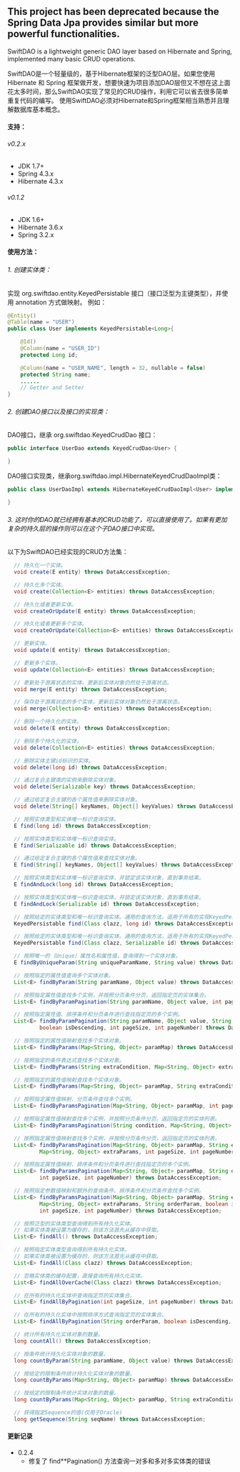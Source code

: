 ## This project has been deprecated because the Spring Data Jpa provides similar but more powerful functionalities.

SwiftDAO is a lightweight generic DAO layer based on Hibernate and Spring, implemented many basic CRUD operations.

SwiftDAO是一个轻量级的，基于Hibernate框架的泛型DAO层。如果您使用 Hibernate 和 Spring 框架做开发，想要快速为项目添加DAO层但又不想在这上面花太多时间，那么SwiftDAO实现了常见的CRUD操作，利用它可以省去很多简单重复代码的编写。
使用SwiftDAO必须对Hibernate和Spring框架相当熟悉并且理解数据库基本概念。


#### 支持：

###### v0.2.x
* JDK 1.7+
* Spring 4.3.x
* Hibernate 4.3.x

###### v0.1.2
* JDK 1.6+
* Hibernate 3.6.x
* Spring 3.2.x

#### 使用方法：

###### 1. 创建实体类：  
  实现 org.swiftdao.entity.KeyedPersistable 接口（接口泛型为主键类型），并使用 annotation 方式做映射。
  例如：  
```java
@Entity()
@Table(name = "USER")
public class User implements KeyedPersistable<Long>{

	@Id()
	@Column(name = "USER_ID")
	protected Long id;

	@Column(name = "USER_NAME", length = 32, nullable = false)
	protected String name;
	......
	// Getter and Setter
}
```

###### 2. 创建DAO接口以及接口的实现类：  
  DAO接口，继承 org.swiftdao.KeyedCrudDao 接口：  
  ```java
  public interface UserDao extends KeyedCrudDao<User> {

  }
  ```
  DAO接口实现类，继承org.swiftdao.impl.HibernateKeyedCrudDaoImpl类：
  ```java
  public class UserDaoImpl extends HibernateKeyedCrudDaoImpl<User> implements UserDao {

  }
  ```

###### 3. 这时你的DAO就已经拥有基本的CRUD功能了，可以直接使用了。如果有更加复杂的持久层的操作则可以在这个子DAO接口中实现。  
  以下为SwiftDAO已经实现的CRUD方法集：
  ```java
	// 持久化一个实体。
	void create(E entity) throws DataAccessException;

	// 持久化多个实体。
	void create(Collection<E> entities) throws DataAccessException;

	// 持久化或者更新实体。
	void createOrUpdate(E entity) throws DataAccessException;

	// 持久化或者更新多个实体。
	void createOrUpdate(Collection<E> entities) throws DataAccessException;

	// 更新实体。
	void update(E entity) throws DataAccessException;

	// 更新多个实体。
	void update(Collection<E> entities) throws DataAccessException;

	// 更新处于游离状态的实体，更新后实体对象仍然处于游离状态。
	void merge(E entity) throws DataAccessException;

	// 保存处于游离状态的多个实体，更新后实体对象仍然处于游离状态。
	void merge(Collection<E> entities) throws DataAccessException;

	// 删除一个持久化的实体。
	void delete(E entity) throws DataAccessException;

	// 删除多个持久化的实体。
	void delete(Collection<E> entities) throws DataAccessException;

	// 删除实体主键id标识的实体。
	void delete(long id) throws DataAccessException;

	// 通过复合主键类的实例来删除实体对象。
	void delete(Serializable key) throws DataAccessException;

	// 通过给定复合主键的各个属性值来删除实体对象。
	void delete(String[] keyNames, Object[] keyValues) throws DataAccessException;

	// 按照实体类型和实体唯一标识查询实体。
	E find(long id) throws DataAccessException;

	// 按照实体类型和实体唯一标识查询实体。
	E find(Serializable id) throws DataAccessException;

	// 通过给定复合主键的各个属性值来查找实体对象。
	E find(String[] keyNames, Object[] keyValues) throws DataAccessException;

	// 按照实体类型和实体唯一标识查询实体，并锁定该实体对象，直到事务结束。
	E findAndLock(long id) throws DataAccessException;

	// 按照实体类型和实体唯一标识查询实体，并锁定该实体对象，直到事务结束。
	E findAndLock(Serializable id) throws DataAccessException;

	// 按照给定的实体类型和唯一标识查询实体。通用的查询方法，适用于所有的实现KeyedPersistable接口的实体类。
	KeyedPersistable find(Class clazz, long id) throws DataAccessException;

	// 按照给定的实体类型和唯一标识查询实体。通用的查询方法，适用于所有的实现KeyedPersistable接口的实体类。
	KeyedPersistable find(Class clazz, Serializable id) throws DataAccessException;

	// 按照唯一的（Unique）属性名和属性值，查询得到一个实体对象。
	E findByUniqueParam(String uniqueParamName, String value) throws DataAccessException;

	// 按照指定的属性值查询多个实体对象。
	List<E> findByParam(String paramName, Object value) throws DataAccessException;

	// 按照指定属性值查找多个实例，并按照分页条件分页，返回指定页的实体集合。
	List<E> findByParamPagination(String paramName, Object value, int pageSize, int pageNumber) throws DataAccessException;

	// 按照指定属性值、排序条件和分页条件进行查找指定页的多个实例。
	List<E> findByParamPagination(String paramName, Object value, String orderParam,
			boolean isDescending, int pageSize, int pageNumber) throws DataAccessException;

	// 按照指定的属性值映射查找多个实体对象。
	List<E> findByParams(Map<String, Object> paramMap) throws DataAccessException;

	// 按照指定的条件表达式查找多个实体对象。
	List<E> findByParams(String extraCondition, Map<String, Object> extraParams) throws DataAccessException;

	// 按照指定的属性值映射查找多个实体对象。
	List<E> findByParams(Map<String, Object> paramMap, String extraCondition, Map<String, Object> extraParams) throws DataAccessException;

	// 按照指定属性值映射、分页条件查找多个实例。
	List<E> findByParamsPagination(Map<String, Object> paramMap, int pageSize, int pageNumber) throws DataAccessException;

	// 按照指定属性值映射查找多个实例，并按照分页条件分页，返回指定页的实体列表。
	List<E> findByParamsPagination(String condition, Map<String, Object> params, int pageSize, int pageNumber) throws DataAccessException;

	// 按照指定属性值映射查找多个实例，并按照分页条件分页，返回指定页的实体列表。
	List<E> findByParamsPagination(Map<String, Object> paramMap, String extraCondition,
			Map<String, Object> extraParams, int pageSize, int pageNumber) throws DataAccessException;

	// 按照指定属性值映射、排序条件和分页条件进行查找指定页的多个实例。
	List<E> findByParamsPagination(Map<String, Object> paramMap, String orderParam, boolean isDescending,
			int pageSize, int pageNumber) throws DataAccessException;

	// 按照指定参数值映射和额外的查询条件、排序条件和分页条件查找多个实例。
	List<E> findByParamsPagination(Map<String, Object> paramMap, String extraCondition,
			Map<String, Object> extraParams, String orderParam, boolean isDescending,
			int pageSize, int pageNumber) throws DataAccessException;

	// 按照泛型的实体类型查询得到所有持久化实体。
	// 如果实体类被设置为缓存的，则该方法首先从缓存中获取。
	List<E> findAll() throws DataAccessException;

	// 按照指定实体类型查询得到所有持久化实体。
	// 如果实体类被设置为缓存的，则该方法首先从缓存中获取。
	List<E> findAll(Class clazz) throws DataAccessException;

	// 忽略实体类的缓存配置，直接查询所有持久化实体。
	List<E> findAllOverCache(Class clazz) throws DataAccessException;

	// 在所有的持久化实体中查询指定页的实体集合。
	List<E> findAllByPagination(int pageSize, int pageNumber) throws DataAccessException;

	// 在所有的持久化实体中按照排序方式查询指定页的实体集合。
	List<E> findAllByPagination(String orderParam, boolean isDescending, int pageSize, int pageNumber) throws DataAccessException;

	// 统计所有持久化实体对象的数量。
	long countAll() throws DataAccessException;

	// 按条件统计持久化实体对象的数量。
	long countByParam(String paramName, Object value) throws DataAccessException;

	// 按给定的限制条件统计持久化实体对象的数量。
	long countByParams(Map<String, Object> paramMap) throws DataAccessException;

	// 按给定的限制条件统计实体对象的数量。
	long countByParams(Map<String, Object> paramMap, String extraCondition, Map<String, Object> extraParams) throws DataAccessException;

	// 获得指定Sequence的值(仅用于Oracle)
	long getSequence(String seqName) throws DataAccessException;
```


#### 更新记录
* 0.2.4
	* 修复了 find**Pagination() 方法查询一对多和多对多实体类的错误
